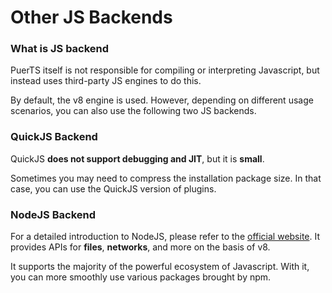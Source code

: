# Other JS Backends
### What is JS backend
PuerTS itself is not responsible for compiling or interpreting Javascript, but instead uses third-party JS engines to do this.

By default, the v8 engine is used. However, depending on different usage scenarios, you can also use the following two JS backends.

### QuickJS Backend
QuickJS **does not support debugging and JIT**, but it is **small**.

Sometimes you may need to compress the installation package size. In that case, you can use the QuickJS version of plugins.

### NodeJS Backend
For a detailed introduction to NodeJS, please refer to the [official website](https://nodejs.org/). It provides APIs for **files**, **networks**, and more on the basis of v8.

It supports the majority of the powerful ecosystem of Javascript. With it, you can more smoothly use various packages brought by npm.
